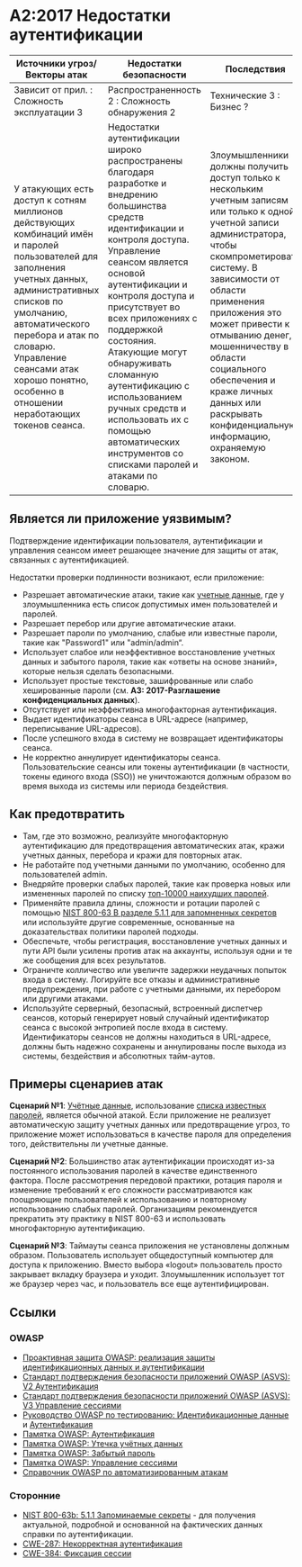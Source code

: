 # A2:2017 Недостатки аутентификации

| Источники угроз/Векторы атак | Недостатки безопасности           | Последствия               |
| -- | -- | -- |
| Зависит от прил. : Сложность эксплуатации 3 | Распространенность 2 : Сложность обнаружения 2 | Технические 3 : Бизнес ? |
| У атакующих есть доступ к сотням миллионов действующих комбинаций имён и паролей пользователей для заполнения учетных данных, административных списков по умолчанию, автоматического перебора и атак по словарю. Управление сеансами атак хорошо понятно, особенно в отношении неработающих токенов сеанса. | Недостатки аутентификации широко распространены благодаря разработке и внедрению большинства средств идентификации и контроля доступа. Управление сеансом является основой аутентификации и контроля доступа и присутствует во всех приложениях с поддержкой состояния. Атакующие могут обнаруживать сломанную аутентификацию с использованием ручных средств и использовать их с помощью автоматических инструментов со списками паролей и атаками по словарю. | Злоумышленники должны получить доступ только к нескольким учетным записям или только к одной учетной записи администратора, чтобы скомпрометировать систему. В зависимости от области применения приложения это может привести к отмыванию денег, мошенничеству в области социального обеспечения и краже личных данных или раскрывать конфиденциальную информацию, охраняемую законом. |

## Является ли приложение уязвимым?

Подтверждение идентификации пользователя, аутентификации и управления сеансом имеет решающее значение для защиты от атак, связанных с аутентификацией.

Недостатки проверки подлинности возникают, если приложение:

* Разрешает автоматические атаки, такие как [учетные данные](https://www.owasp.org/index.php/Credential_stuffing), где у злоумышленника есть список допустимых имен пользователей и паролей.
* Разрешает перебор или другие автоматические атаки.
* Разрешает пароли по умолчанию, слабые или известные пароли, такие как "Password1" или "admin/admin“.
* Использует слабое или неэффективное восстановление учетных данных и забытого пароля, такие как «ответы на основе знаний», которые нельзя сделать безопасными.
* Использует простые текстовые, зашифрованные или слабо хешированные пароли (см. **A3: 2017-Разглашение конфиденциальных данных**).
* Отсутствует или неэффективна многофакторная аутентификация.
* Выдает идентификаторы сеанса в URL-адресе (например, переписывание URL-адресов).
* После успешного входа в систему не возвращает идентификаторы сеанса.
* Не корректно аннулирует идентификаторы сеанса. Пользовательские сеансы или токены аутентификации (в частности, токены единого входа (SSO)) не уничтожаются должным образом во время выхода из системы или периода бездействия.

## Как предотвратить

* Там, где это возможно, реализуйте многофакторную аутентификацию для предотвращения автоматических атак, кражи учетных данных, перебора и кражи для повторных атак.
* Не работайте под учетными данными по умолчанию, особенно для пользователей admin.
* Внедряйте проверки слабых паролей, такие как проверка новых или измененных паролей по списку [топ-10000 наихудших паролей](https://github.com/danielmiessler/SecLists/tree/master/Passwords).
* Применяйте правила длины, сложности и ротации паролей с помощью [NIST 800-63 B разделе 5.1.1 для запомненных секретов](https://pages.nist.gov/800-63-3/sp800-63b.html#memsecret) или используйте другие современные, основанные на доказательствах политики паролей подходы.
* Обеспечьте, чтобы регистрация, восстановление учетных данных и пути API были усилены против атак на аккаунты, используя одни и те же сообщения для всех результатов.
* Ограничте колличество или увеличте задержки неудачных попыток входа в систему. Логируйте все отказы и административные предупреждения, при работе с учетными данными, их перебором или другими атаками.
* Используйте серверный, безопасный, встроенный диспетчер сеансов, который генерирует новый случайный идентификатор сеанса с высокой энтропией после входа в систему. Идентификаторы сеансов не должны находиться в URL-адресе, должны быть надежно сохранены и аннулированы после выхода из системы, бездействия и абсолютных тайм-аутов.

## Примеры сценариев атак

**Сценарий №1**: [Учётные данные](https://www.owasp.org/index.php/Credential_stuffing), использование [списка известных паролей](https://github.com/danielmiessler/SecLists), является обычной атакой. Если приложение не реализует автоматическую защиту учетных данных или предотвращение угроз, то приложение может использоваться в качестве пароля для определения того, действительны ли учетные данные.

**Сценарий №2**: Большинство атак аутентификации происходят из-за постоянного использования паролей в качестве единственного фактора. После рассмотрения передовой практики, ротация пароля и изменение требований к его сложности рассматриваются как поощряющие пользователей к использованию и повторному использованию слабых паролей. Организациям рекомендуется прекратить эту практику в NIST 800-63 и использовать многофакторную аутентификацию.

**Сценарий №3**: Таймауты сеанса приложения не установлены должным образом. Пользователь использует общедоступный компьютер для доступа к приложению. Вместо выбора «logout» пользователь просто закрывает вкладку браузера и уходит. Злоумышленник использует тот же браузер через час, и пользователь все еще аутентифицирован.

## Ссылки

### OWASP

* [Проактивная защита OWASP: реализация защиты идентификационных данных и аутентификации](https://www.owasp.org/index.php/OWASP_Proactive_Controls#5:_Implement_Identity_and_Authentication_Controls)
* [Стандарт подтверждения безопасности приложений OWASP (ASVS): V2 Аутентификация](https://www.owasp.org/index.php/Category:OWASP_Application_Security_Verification_Standard_Project#tab=Home)
* [Стандарт подтверждения безопасности приложений OWASP (ASVS): V3 Управление сессиями](https://www.owasp.org/index.php/Category:OWASP_Application_Security_Verification_Standard_Project#tab=Home)
* [Руководство OWASP по тестированию: Идентификационные данные](https://www.owasp.org/index.php/Testing_Identity_Management)
 и [Аутентификация](https://www.owasp.org/index.php/Testing_for_authentication)
* [Памятка OWASP: Аутентификация](https://www.owasp.org/index.php/Authentication_Cheat_Sheet)
* [Памятка OWASP: Утечка учётных данных](https://www.owasp.org/index.php/Credential_Stuffing_Prevention_Cheat_Sheet)
* [Памятка OWASP: Забытый пароль](https://www.owasp.org/index.php/Forgot_Password_Cheat_Sheet)
* [Памятка OWASP: Управление сессиями](https://www.owasp.org/index.php/Session_Management_Cheat_Sheet)
* [Справочник OWASP по автоматизированным атакам](https://www.owasp.org/index.php/OWASP_Automated_Threats_to_Web_Applications)

### Сторонние

* [NIST 800-63b: 5.1.1 Запоминаемые секреты](https://pages.nist.gov/800-63-3/sp800-63b.html#memsecret) - для получения актуальной, подробной и основанной на фактических данных справки по аутентификации. 
* [CWE-287: Некорректная аутентификация](https://cwe.mitre.org/data/definitions/287.html)
* [CWE-384: Фиксация сессии](https://cwe.mitre.org/data/definitions/384.html)
